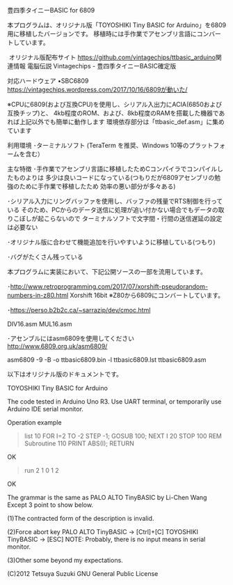 豊四季タイニーBASIC for 6809

本プログラムは、オリジナル版「TOYOSHIKI Tiny BASIC for Arduino」を6809用に移植したバージョンです。
移植時には手作業でアセンブリ言語にコンバートしています。

​ オリジナル版配布サイト https://github.com/vintagechips/ttbasic_arduino
 ​ 関連情報 電脳伝説 Vintagechips - 豊四季タイニーBASIC確定版


対応ハードウェア
•SBC6809
 https://vintagechips.wordpress.com/2017/10/16/6809が動いた/

 ※CPUに6809(および互換CPU)を使用し、シリアル入出力にACIA(6850および互換チップ)と、
   4kb程度のROM、および、8kb程度のRAMを搭載した機器であれば上記以外でも簡単に動作します
   環境依存部分は「ttbasic_def.asm」に集めています


利用環境
･ターミナルソフト (TeraTerm を推奨、Windows 10等のプラットフォームを含む）

主な特徴
･手作業でアセンブリ言語に移植したためCコンパイラでコンパイルしたものよりは
 多少は良いコードになっている(つもりだが6809アセンブリの勉強のために手作業で移植したため
 効率の悪い部分が多々ある)

･シリアル入力にリングバッファを使用し、バッファの残量でRTS制御を行っている
 そのため、PCからのデータ送信に処理が追い付かない場合でもデータの取りこぼしが起こらないので
 ターミナルソフトで文字間・行間の送信遅延の設定は必要ない
 
･オリジナル版に合わせて機能追加を行いやすいように移植している(つもり)

･バグがたくさん残っている


本プログラムに実装において、下記公開ソースの一部を流用しています。

･http://www.retroprogramming.com/2017/07/xorshift-pseudorandom-numbers-in-z80.html
 Xorshift 16bit
 ※Z80から6809にコンバートしています。

･https://perso.b2b2c.ca/~sarrazip/dev/cmoc.html
 
 DIV16.asm
 MUL16.asm

･アセンブルにはasm6809を使用してください
 http://www.6809.org.uk/asm6809/

 asm6809 -9 -B -o ttbasic6809.bin -l ttbasic6809.lst ttbasic6809.asm



以下はオリジナル版のドキュメントです。


﻿TOYOSHIKI Tiny BASIC for Arduino

The code tested in Arduino Uno R3.
 Use UART terminal, or temporarily use Arduino IDE serial monitor.

Operation example

> list
 10 FOR I=2 TO -2 STEP -1; GOSUB 100; NEXT I
 20 STOP
 100 REM Subroutine
 110 PRINT ABS(I); RETURN

OK
 >run
 2
 1
 0
 1
 2

OK
 >

The grammar is the same as
 PALO ALTO TinyBASIC by Li-Chen Wang
 Except 3 point to show below.

(1)The contracted form of the description is invalid.

(2)Force abort key
 PALO ALTO TinyBASIC -> [Ctrl]+[C]
 TOYOSHIKI TinyBASIC -> [ESC]
 NOTE: Probably, there is no input means in serial monitor.

(3)Other some beyond my expectations.

(C)2012 Tetsuya Suzuki
 GNU General Public License
